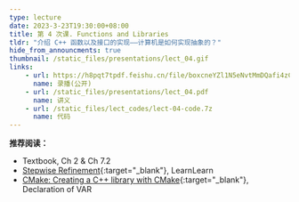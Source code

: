 ```yaml
---
type: lecture
date: 2023-3-23T19:30:00+08:00
title: 第 4 次课. Functions and Libraries
tldr: "介绍 C++ 函数以及接口的实现——计算机是如何实现抽象的？"
hide_from_announcments: true
thumbnail: /static_files/presentations/lect_04.gif
links:
    - url: https://h8pqt7tpdf.feishu.cn/file/boxcneYZl1N5eNvtMmDQafi4zCE
      name: 录播(公开)
    - url: /static_files/presentations/lect_04.pdf
      name: 讲义
    - url: /static_files/lect_codes/lect-04-code.7z
      name: 代码
---
```


**推荐阅读：**

- Textbook, Ch 2 & Ch 7.2
- [Stepwise Refinement](https://learnlearn.uk/alevelcs/stepwise-refinement/){:target="_blank"}, LearnLearn
- [CMake: Creating a C++ library with CMake](https://decovar.dev/blog/2021/03/08/cmake-cpp-library/){:target="_blank"}, Declaration of VAR
